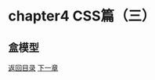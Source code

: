 <h1>chapter4 CSS篇（三）</h1>
<h2>盒模型</h2>

<a href="./README.md">返回目录</a>
<a href="./chapter6.md">下一章</a>